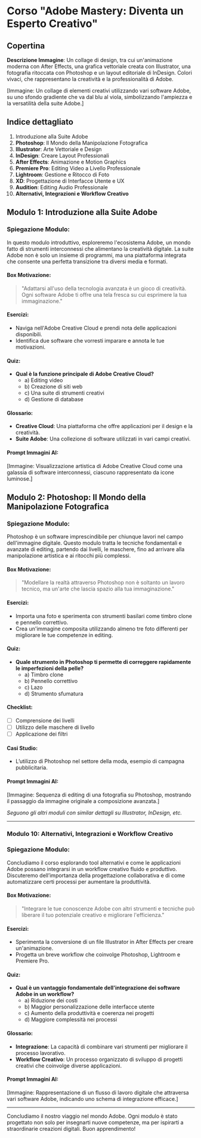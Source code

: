 # Corso "Adobe Mastery: Diventa un Esperto Creativo"

## Copertina

**Descrizione Immagine**: Un collage di design, tra cui un'animazione moderna con After Effects, una grafica vettoriale creata con Illustrator, una fotografia ritoccata con Photoshop e un layout editoriale di InDesign. Colori vivaci, che rappresentano la creatività e la professionalità di Adobe.

[Immagine: Un collage di elementi creativi utilizzando vari software Adobe, su uno sfondo gradiente che va dal blu al viola, simbolizzando l'ampiezza e la versatilità della suite Adobe.]

## Indice dettagliato

1. Introduzione alla Suite Adobe
2. **Photoshop**: Il Mondo della Manipolazione Fotografica
3. **Illustrator**: Arte Vettoriale e Design
4. **InDesign**: Creare Layout Professionali
5. **After Effects**: Animazione e Motion Graphics
6. **Premiere Pro**: Editing Video a Livello Professionale
7. **Lightroom**: Gestione e Ritocco di Foto
8. **XD**: Progettazione di Interfacce Utente e UX
9. **Audition**: Editing Audio Professionale
10. **Alternativi, Integrazioni e Workflow Creativo**

## Modulo 1: Introduzione alla Suite Adobe

### Spiegazione Modulo:

In questo modulo introduttivo, esploreremo l'ecosistema Adobe, un mondo fatto di strumenti interconnessi che alimentano la creatività digitale. La suite Adobe non è solo un insieme di programmi, ma una piattaforma integrata che consente una perfetta transizione tra diversi media e formati.

#### Box Motivazione:
> "Adattarsi all'uso della tecnologia avanzata è un gioco di creatività. Ogni software Adobe ti offre una tela fresca su cui esprimere la tua immaginazione."

#### Esercizi:
- Naviga nell'Adobe Creative Cloud e prendi nota delle applicazioni disponibili.
- Identifica due software che vorresti imparare e annota le tue motivazioni.

#### Quiz:
- **Qual è la funzione principale di Adobe Creative Cloud?**
  - a) Editing video
  - b) Creazione di siti web
  - c) Una suite di strumenti creativi
  - d) Gestione di database

#### Glossario:
- **Creative Cloud**: Una piattaforma che offre applicazioni per il design e la creatività.
- **Suite Adobe**: Una collezione di software utilizzati in vari campi creativi.

#### Prompt Immagini AI:
[Immagine: Visualizzazione artistica di Adobe Creative Cloud come una galassia di software interconnessi, ciascuno rappresentato da icone luminose.]

## Modulo 2: Photoshop: Il Mondo della Manipolazione Fotografica

### Spiegazione Modulo:

Photoshop è un software imprescindibile per chiunque lavori nel campo dell'immagine digitale. Questo modulo tratta le tecniche fondamentali e avanzate di editing, partendo dai livelli, le maschere, fino ad arrivare alla manipolazione artistica e ai ritocchi più complessi.

#### Box Motivazione:
> "Modellare la realtà attraverso Photoshop non è soltanto un lavoro tecnico, ma un'arte che lascia spazio alla tua immaginazione."

#### Esercizi:
- Importa una foto e sperimenta con strumenti basilari come timbro clone e pennello correttivo.
- Crea un'immagine composita utilizzando almeno tre foto differenti per migliorare le tue competenze in editing.

#### Quiz:
- **Quale strumento in Photoshop ti permette di correggere rapidamente le imperfezioni della pelle?**
  - a) Timbro clone
  - b) Pennello correttivo
  - c) Lazo
  - d) Strumento sfumatura

#### Checklist:
- [ ] Comprensione dei livelli
- [ ] Utilizzo delle maschere di livello
- [ ] Applicazione dei filtri

#### Casi Studio:
- L’utilizzo di Photoshop nel settore della moda, esempio di campagna pubblicitaria.

#### Prompt Immagini AI:
[Immagine: Sequenza di editing di una fotografia su Photoshop, mostrando il passaggio da immagine originale a composizione avanzata.]

_Seguono gli altri moduli con similar dettagli su Illustrator, InDesign, etc._

---

### Modulo 10: Alternativi, Integrazioni e Workflow Creativo

### Spiegazione Modulo:

Concludiamo il corso esplorando tool alternativi e come le applicazioni Adobe possano integrarsi in un workflow creativo fluido e produttivo. Discuteremo dell’importanza della progettazione collaborativa e di come automatizzare certi processi per aumentare la produttività.

#### Box Motivazione:
> "Integrare le tue conoscenze Adobe con altri strumenti e tecniche può liberare il tuo potenziale creativo e migliorare l'efficienza."

#### Esercizi:
- Sperimenta la conversione di un file Illustrator in After Effects per creare un'animazione.
- Progetta un breve workflow che coinvolge Photoshop, Lightroom e Premiere Pro.

#### Quiz:
- **Qual è un vantaggio fondamentale dell'integrazione dei software Adobe in un workflow?**
  - a) Riduzione dei costi
  - b) Maggior personalizzazione delle interfacce utente
  - c) Aumento della produttività e coerenza nei progetti
  - d) Maggiore complessità nei processi

#### Glossario:
- **Integrazione**: La capacità di combinare vari strumenti per migliorare il processo lavorativo.
- **Workflow Creativo**: Un processo organizzato di sviluppo di progetti creativi che coinvolge diverse applicazioni.

#### Prompt Immagini AI:
[Immagine: Rappresentazione di un flusso di lavoro digitale che attraversa vari software Adobe, indicando uno schema di integrazione efficace.]

---

Concludiamo il nostro viaggio nel mondo Adobe. Ogni modulo è stato progettato non solo per insegnarti nuove competenze, ma per ispirarti a straordinarie creazioni digitali. Buon apprendimento!